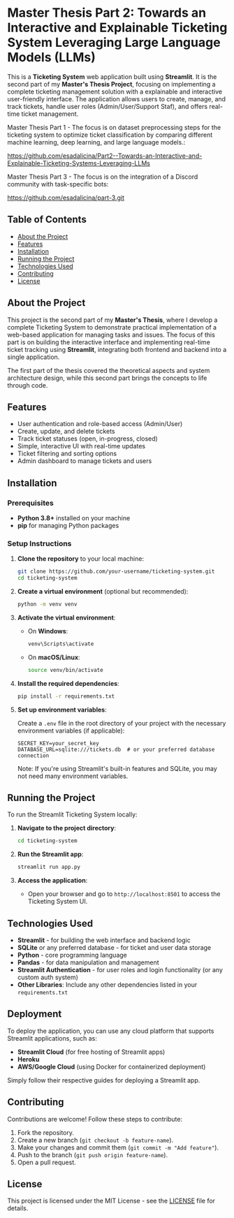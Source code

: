 # Master Thesis Part 2: Towards an Interactive and Explainable Ticketing System Leveraging Large Language Models (LLMs)


This is a **Ticketing System** web application built using **Streamlit**. 
It is the second part of my **Master's Thesis Project**, focusing on implementing a complete ticketing management solution with a explainable and interactive user-friendly interface. 
The application allows users to create, manage, and track tickets, handle user roles (Admin/User/Support Staf), and offers real-time ticket management.


Master Thesis Part 1 - The focus is on dataset preprocessing steps for the ticketing system to optimize ticket classification by comparing different machine learning, deep learning, and large language models.: 

https://github.com/esadalicina/Part2--Towards-an-Interactive-and-Explainable-Ticketing-Systems-Leveraging-LLMs

Master Thesis Part 3 - The focus is on the integration of a Discord community with task-specific bots: 

https://github.com/esadalicina/part-3.git

## Table of Contents

- [About the Project](#about-the-project)
- [Features](#features)
- [Installation](#installation)
- [Running the Project](#running-the-project)
- [Technologies Used](#technologies-used)
- [Contributing](#contributing)
- [License](#license)

## About the Project

This project is the second part of my **Master's Thesis**, where I develop a complete Ticketing System to demonstrate practical implementation of a web-based application for managing tasks and issues. The focus of this part is on building the interactive interface and implementing real-time ticket tracking using **Streamlit**, integrating both frontend and backend into a single application.

The first part of the thesis covered the theoretical aspects and system architecture design, while this second part brings the concepts to life through code.

## Features

- User authentication and role-based access (Admin/User)
- Create, update, and delete tickets
- Track ticket statuses (open, in-progress, closed)
- Simple, interactive UI with real-time updates
- Ticket filtering and sorting options
- Admin dashboard to manage tickets and users

## Installation

### Prerequisites

- **Python 3.8+** installed on your machine
- **pip** for managing Python packages

### Setup Instructions

1. **Clone the repository** to your local machine:

    ```bash
    git clone https://github.com/your-username/ticketing-system.git
    cd ticketing-system
    ```

2. **Create a virtual environment** (optional but recommended):

    ```bash
    python -m venv venv
    ```

3. **Activate the virtual environment**:

    - On **Windows**:

      ```bash
      venv\Scripts\activate
      ```

    - On **macOS/Linux**:

      ```bash
      source venv/bin/activate
      ```

4. **Install the required dependencies**:

    ```bash
    pip install -r requirements.txt
    ```

5. **Set up environment variables**:
   
   Create a `.env` file in the root directory of your project with the necessary environment variables (if applicable):

    ```plaintext
    SECRET_KEY=your_secret_key
    DATABASE_URL=sqlite:///tickets.db  # or your preferred database connection
    ```

   Note: If you're using Streamlit's built-in features and SQLite, you may not need many environment variables.

## Running the Project

To run the Streamlit Ticketing System locally:

1. **Navigate to the project directory**:

    ```bash
    cd ticketing-system
    ```

2. **Run the Streamlit app**:

    ```bash
    streamlit run app.py
    ```

3. **Access the application**:
   - Open your browser and go to `http://localhost:8501` to access the Ticketing System UI.

## Technologies Used

- **Streamlit** - for building the web interface and backend logic
- **SQLite** or any preferred database - for ticket and user data storage
- **Python** - core programming language
- **Pandas** - for data manipulation and management
- **Streamlit Authentication** - for user roles and login functionality (or any custom auth system)
- **Other Libraries**: Include any other dependencies listed in your `requirements.txt`

## Deployment

To deploy the application, you can use any cloud platform that supports Streamlit applications, such as:

- **Streamlit Cloud** (for free hosting of Streamlit apps)
- **Heroku**
- **AWS/Google Cloud** (using Docker for containerized deployment)

Simply follow their respective guides for deploying a Streamlit app.

## Contributing

Contributions are welcome! Follow these steps to contribute:

1. Fork the repository.
2. Create a new branch (`git checkout -b feature-name`).
3. Make your changes and commit them (`git commit -m "Add feature"`).
4. Push to the branch (`git push origin feature-name`).
5. Open a pull request.

## License

This project is licensed under the MIT License - see the [LICENSE](LICENSE) file for details.
